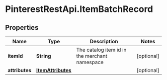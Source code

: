 # PinterestRestApi.ItemBatchRecord

## Properties

Name | Type | Description | Notes
------------ | ------------- | ------------- | -------------
**itemId** | **String** | The catalog item id in the merchant namespace | [optional] 
**attributes** | [**ItemAttributes**](ItemAttributes.md) |  | [optional] 


